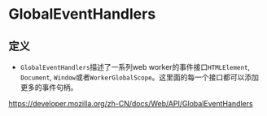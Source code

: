 # GlobalEventHandlers
## 定义

- `GlobalEventHandlers`描述了一系列web worker的事件接口`HTMLElement`, `Document`, `Window`或者`WorkerGlobalScope`。这里面的每一个接口都可以添加更多的事件句柄。

https://developer.mozilla.org/zh-CN/docs/Web/API/GlobalEventHandlers